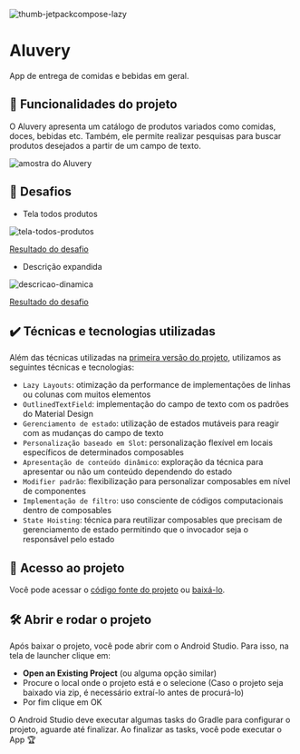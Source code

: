 ![thumb-jetpackcompose-lazy](https://user-images.githubusercontent.com/8989346/181017354-9a8b4e49-e7e8-4126-9f47-5c32b6421e99.png)
  
# Aluvery

App de entrega de comidas e bebidas em geral.

## 🔨 Funcionalidades do projeto

O Aluvery apresenta um catálogo de produtos variados como comidas, doces, bebidas etc. Também, ele permite realizar pesquisas para buscar produtos desejados a partir de um campo de texto.

![amostra do Aluvery](https://user-images.githubusercontent.com/8989346/191754098-cd2b5c5c-54b2-4bae-8d92-28f0d4faa924.gif)

## 🎯 Desafios

- Tela todos produtos

![tela-todos-produtos](https://user-images.githubusercontent.com/8989346/190394077-fc3265c7-1439-4825-89a7-660b55ad262d.gif)

[Resultado do desafio](https://github.com/alura-cursos/jetpack-compose-lazy-layouts-e-estados/commit/743d12811bcd7677500dc808a9d0b20924df73df)

- Descrição expandida

![descricao-dinamica](https://user-images.githubusercontent.com/8989346/190394385-baa7c341-ac23-44f5-a325-1ac21ff8110d.gif)

[Resultado do desafio](https://github.com/alura-cursos/jetpack-compose-lazy-layouts-e-estados/commit/ba5be7114a87acc6383236731eee5a02e81cfab1)

## ✔️ Técnicas e tecnologias utilizadas

Além das técnicas utilizadas na [primeira versão do projeto](https://github.com/alura-cursos/jetpack-compose-criando-um-app), utilizamos as seguintes técnicas e tecnologias:

- `Lazy Layouts`: otimização da performance de implementações de linhas ou colunas com muitos elementos
- `OutlinedTextField`: implementação do campo de texto com os padrões do Material Design
- `Gerenciamento de estado`: utilização de estados mutáveis para reagir com as mudanças do campo de texto
- `Personalização baseado em Slot`: personalização flexível em locais específicos de determinados composables
- `Apresentação de conteúdo dinâmico`: exploração da técnica para apresentar ou não um conteúdo dependendo do estado
- `Modifier padrão`: flexibilização para personalizar composables em nível de componentes
- `Implementação de filtro`: uso consciente de códigos computacionais dentro de composables
- `State Hoisting`: técnica para reutilizar composables que precisam de gerenciamento de estado permitindo que o invocador seja o responsável pelo estado

## 📁 Acesso ao projeto

Você pode acessar o [código fonte do projeto](https://github.com/alura-cursos/jetpack-compose-lazy-layouts-e-estados/tree/aula-6) ou [baixá-lo](https://github.com/alura-cursos/jetpack-compose-lazy-layouts-e-estados/archive/refs/heads/aula-6.zip).

## 🛠️ Abrir e rodar o projeto

Após baixar o projeto, você pode abrir com o Android Studio. Para isso, na tela de launcher clique em:

- **Open an Existing Project** (ou alguma opção similar)
- Procure o local onde o projeto está e o selecione (Caso o projeto seja baixado via zip, é necessário extraí-lo antes de procurá-lo)
- Por fim clique em OK

O Android Studio deve executar algumas tasks do Gradle para configurar o projeto, aguarde até finalizar. Ao finalizar as tasks, você pode executar o App 🏆

<!-- 

## 📚 Mais informações do curso

**Faça um CTA (_call to action_) para o curso do projeto**
